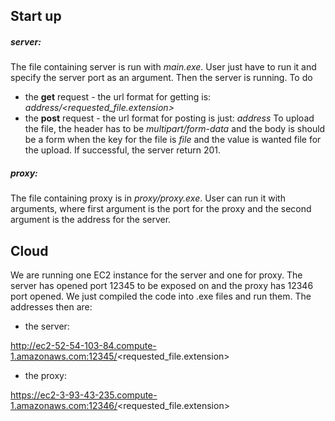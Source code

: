 ## Start up
##### server:
The file containing server is run with *main.exe*. User just have to run it and specify the server port as an argument. Then the server is running. To do

 - the **get** request - the url format for getting is: 
 *address/<requested_file.extension>*
 - the **post** request - the url format for posting is just:
 *address* 
 To upload the file, the header has to be *multipart/form-data* and the body is should be a form when the key for the file is *file* and the value is wanted file for the upload. If successful, the server return 201.

##### proxy:
The file containing proxy is in *proxy/proxy.exe*. User can run it with arguments, where first argument is the port for the proxy and the second argument is the address for the server. 

## Cloud
We are running one EC2 instance for the server and one for proxy. The server has opened port 12345 to be exposed on and the proxy has 12346 port opened. We just compiled the code into .exe files and run them. The addresses then are:

 - the server:

http://ec2-52-54-103-84.compute-1.amazonaws.com:12345/<requested_file.extension> 

 - the proxy:
 
https://ec2-3-93-43-235.compute-1.amazonaws.com:12346/<requested_file.extension>